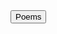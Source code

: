 <meta name="description" content="Homepage for personal website on hobbies,fun and travel.">
<meta name="keywords" content="hobbies,fun,travel,pranavbahl poems,poems view,page poems,pranavbahl poem, view poems,Top 10 poems">
<meta name="author" content="Pranav Bahl">
<meta name="viewport" content="width=device-width, initial-scale=1.0">
 <button onclick="window.location.href = 'https://pranavbahl.me/Poems.html';">Poems</button><br><br>

